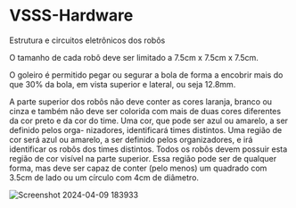 # VSSS-Hardware
Estrutura e circuitos eletrônicos dos robôs

O tamanho de cada robô deve ser limitado a 7.5cm x 7.5cm x 7.5cm.

O goleiro é permitido pegar ou segurar a bola de forma a encobrir mais do que 30% da bola, em vista superior e lateral, ou seja 12.8mm.

A parte superior dos robôs não deve conter as cores laranja, branco ou cinza e também não deve ser colorida com mais de duas cores diferentes da cor preto e da cor do time.
Uma cor, que pode ser azul ou amarelo, a ser definido pelos orga- nizadores, identificará times distintos. Uma região de cor será azul ou amarelo, a ser definido pelos 
organizadores, e irá identificar os robôs dos times distintos. Todos os robôs devem possuir esta região de cor visível na parte superior. Essa região pode ser de qualquer forma, mas deve ser capaz de conter (pelo menos) um quadrado com 3.5cm de lado ou um círculo com 4cm de diâmetro.

![Screenshot 2024-04-09 183933](https://github.com/ras-vca/VSSS-Hardware/assets/82245170/611f57b9-fa49-42fd-8e5e-449e8cb01350)
